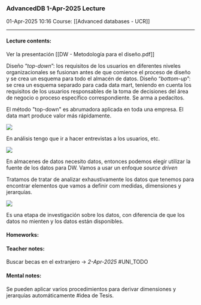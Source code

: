 ### AdvancedDB 1-Apr-2025 Lecture

01-Apr-2025 10:16
Course: [[Advanced databases - UCR]]
___
#### **Lecture contents:**

Ver la presentación [[DW - Metodología para el diseño.pdf]]

Diseño “_top-down_”: los requisitos de los usuarios en diferentes
niveles organizacionales se fusionan antes de que comience el
proceso de diseño y se crea un esquema para todo el almacén de
datos.
Diseño “_bottom-up_”: se crea un esquema separado para cada
data mart, teniendo en cuenta los requisitos de los usuarios
responsables de la toma de decisiones del área de negocio o
proceso específico correspondiente. Se arma a pedacitos.

El método "top-down" es abrumadora aplicada en toda una empresa. El data mart produce valor más rápidamente.

![](https://i.imgur.com/Fh2sFV5.png)

En análisis tengo que ir a hacer entrevistas a los usuarios, etc.

![](https://i.imgur.com/A3g33SF.png)

En almacenes de datos necesito datos, entonces podemos elegir utilizar la fuente de los datos para DW. Vamos a usar un enfoque _source driven_

Tratamos de tratar de analizar exhaustivamente los datos que tenemos para encontrar elementos que vamos a definir com medidas, dimensiones y jerarquías. 

![](https://i.imgur.com/cZBXOZ3.png)


Es una etapa de investigación sobre los datos, con diferencia de que los datos no mienten y los datos están disponibles.

#### **Homeworks:**

#### **Teacher notes:**
Buscar becas en el extranjero -> _2-Apr-2025_  #UNI_TODO 

#### **Mental notes:**
Se pueden aplicar varios procedimientos para derivar dimensiones y jerarquías automáticamente #idea de Tesis.